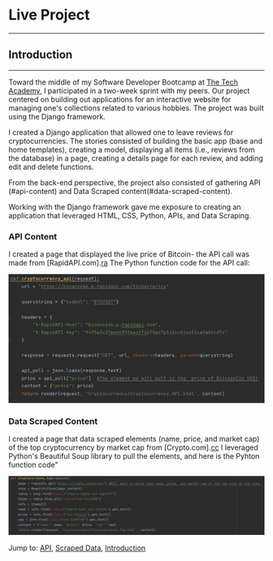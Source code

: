 # Live Project
***
## Introduction
***
Toward the middle of my Software Developer Bootcamp at [The Tech Academy][ta], I participated in a two-week sprint with my peers.  Our project centered on building out applications
for an interactive website for managing one's collections related to various hobbies.  The project was built using the Django framework.

I created a Django application that allowed one to leave reviews for cryptocurrencies.  The stories consisted of building the basic app (base and home templates), creating a model, displaying all 
items (i.e., reviews from the database) in a page, creating a details page for each review, and adding edit and delete functions.

From the back-end perspective, the project also consisted of gathering API (#api-content) and Data Scraped content(#data-scraped-content).

Working with the Django framework gave me exposure to creating an application that leveraged HTML, CSS, Python, APIs, and Data Scraping.

### API Content
I created a page that displayed the live price of Bitcoin- the API call was made from [RapidAPI.com].[ra]
The Python function code for the API call:

![API code image](md_images/API.PNG)
### Data Scraped Content
I created a page that data scraped elements (name, price, and market cap) of the top cryptocurrency by market cap from [Crypto.com].[cc]
I leveraged Python's Beautiful Soup library to pull the elements, and here is the Pyhton function code"

![Data Scrape code image](md_images/BS.PNG)

Jump to: [API](#api-content), [Scraped Data](#data-scraped-content), [Introduction](#introduction) 


   [ta]: <https://www.learncodinganywhere.com/>
   [ra]: <https://rapidapi.com/hub>
   [cc]: <https://crypto.com/price>

